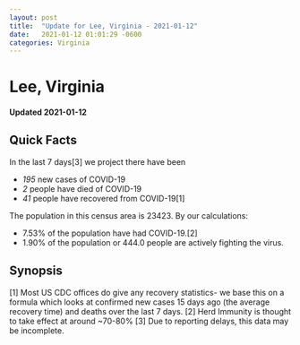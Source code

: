 ```yaml
---
layout: post
title:  "Update for Lee, Virginia - 2021-01-12"
date:   2021-01-12 01:01:29 -0600
categories: Virginia
---
```


# Lee, Virginia
#### Updated 2021-01-12

## Quick Facts

In the last 7 days[3] we project there have been
- *195* new cases of COVID-19
- *2* people have died of COVID-19
- *41* people have recovered from COVID-19[1]

The population in this census area is 23423. By our calculations:
- 7.53% of the population have had COVID-19.[2]
- 1.90% of the population or 444.0 people are actively fighting the virus.

## Synopsis




[1] Most US CDC offices do give any recovery statistics- we base this on a formula which looks at confirmed new cases
15 days ago (the average recovery time) and deaths over the last 7 days.
[2] Herd Immunity is thought to take effect at around ~70-80%
[3] Due to reporting delays, this data may be incomplete. 
    